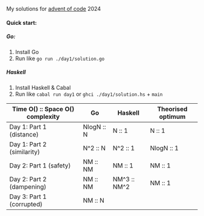 My solutions for [advent of code](https://adventofcode.com/) 2024

#### Quick start:

##### Go:

1. Install Go
2. Run like `go run ./day1/solution.go`

##### Haskell

1. Install Haskell & Cabal
2. Run like `cabal run day1` or `ghci ./day1/solution.hs` + `main`

| Time O() :: Space O() complexity | Go         | Haskell      | Theorised optimum |
| -------------------------------- | ---------- | ------------ | ----------------- |
| Day 1: Part 1 (distance)         | NlogN :: N | N :: 1       | N :: 1            |
| Day 1: Part 2 (similarity)       | N^2 :: N   | N^2 :: 1     | NlogN :: 1        |
| Day 2: Part 1 (safety)           | NM :: NM   | NM :: 1      | NM :: 1           |
| Day 2: Part 2 (dampening)        | NM :: NM   | NM^3 :: NM^2 | NM :: 1           |
| Day 3: Part 1 (corrupted)        | NM :: N    |              |                   |
